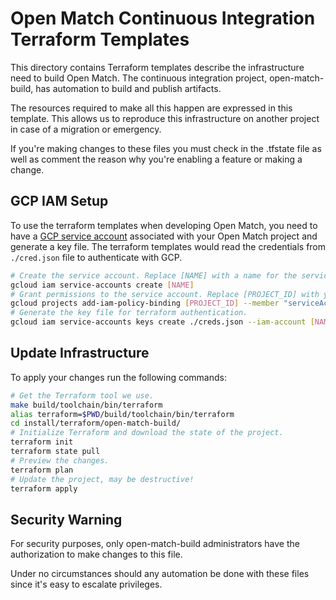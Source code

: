 # Open Match Continuous Integration Terraform Templates

This directory contains Terraform templates describe the infrastructure need to
build Open Match. The continuous integration project, open-match-build, has
automation to build and publish artifacts.

The resources required to make all this happen are expressed in this template.
This allows us to reproduce this infrastructure on another project in case of
a migration or emergency.

If you're making changes to these files you must check in the .tfstate file as
well as comment the reason why you're enabling a feature or making a change.

## GCP IAM Setup
To use the terraform templates when developing Open Match, you need to have a [GCP service account](https://cloud.google.com/docs/authentication/getting-started) associated with your Open Match project and generate a key file. The terraform templates would read the credentials from `./cred.json` file to authenticate with GCP.
```bash
# Create the service account. Replace [NAME] with a name for the service account.
gcloud iam service-accounts create [NAME]
# Grant permissions to the service account. Replace [PROJECT_ID] with your Open Match project ID.
gcloud projects add-iam-policy-binding [PROJECT_ID] --member "serviceAccount:[NAME]@[PROJECT_ID].iam.gserviceaccount.com" --role "roles/owner"
# Generate the key file for terraform authentication.
gcloud iam service-accounts keys create ./creds.json --iam-account [NAME]@[PROJECT_ID].iam.gserviceaccount.com
```

## Update Infrastructure

To apply your changes run the following commands:

```bash
# Get the Terraform tool we use.
make build/toolchain/bin/terraform
alias terraform=$PWD/build/toolchain/bin/terraform
cd install/terraform/open-match-build/
# Initialize Terraform and download the state of the project.
terraform init
terraform state pull
# Preview the changes.
terraform plan
# Update the project, may be destructive!
terraform apply
```

## Security Warning
For security purposes, only open-match-build administrators have the
authorization to make changes to this file.

Under no circumstances should any automation be done with these files since
it's easy to escalate privileges.
